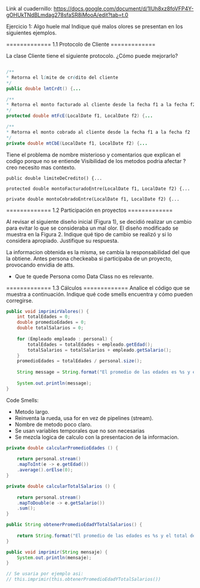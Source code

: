 Link al cuadernillo: https://docs.google.com/document/d/1lUh8xz8foVFP4Y-gOHUkTNdBLmdag278sfaSR8iMooA/edit?tab=t.0

Ejercicio 1: Algo huele mal
Indique qué malos olores se presentan en los siguientes ejemplos.		

=============  1.1 Protocolo de Cliente  =============

La clase Cliente tiene el siguiente protocolo. ¿Cómo puede mejorarlo? 

``` java

/** 
* Retorna el límite de crédito del cliente
*/
public double lmtCrdt() {...

/** 
* Retorna el monto facturado al cliente desde la fecha f1 a la fecha f2
*/
protected double mtFcE(LocalDate f1, LocalDate f2) {...

/** 
* Retorna el monto cobrado al cliente desde la fecha f1 a la fecha f2
*/
private double mtCbE(LocalDate f1, LocalDate f2) {...

```

Tiene el problema de nombre misterioso y comentarios que explican el codigo porque no se entiende
Visibilidad de los metodos podria afectar ? creo necesito mas contexto.


```
public double limiteDeCredito() {...

protected double montoFacturadoEntre(LocalDate f1, LocalDate f2) {...

private double montoCobradoEntre(LocalDate f1, LocalDate f2) {...

```

============= 1.2 Participación en proyectos  =============

Al revisar el siguiente diseño inicial (Figura 1), se decidió realizar un cambio para evitar lo que se consideraba un mal olor. El diseño modificado se muestra en la Figura 2. 
Indique qué tipo de cambio se realizó y si lo considera apropiado. Justifique su respuesta.

La informacion obtenida es la misma, se cambia la responsabilidad del que la obtiene.
Antes persona checkeaba si participaba de un proyecto, provocando envidia de atts.
- Que te quede Persona como Data Class no es relevante.

============= 1.3 Cálculos =============
Analice el código que se muestra a continuación.
Indique qué code smells encuentra y cómo pueden corregirse.	

``` java
public void imprimirValores() {
	int totalEdades = 0;
	double promedioEdades = 0;
	double totalSalarios = 0;
	
	for (Empleado empleado : personal) {
		totalEdades = totalEdades + empleado.getEdad();
		totalSalarios = totalSalarios + empleado.getSalario();
	}
	promedioEdades = totalEdades / personal.size();
		
	String message = String.format("El promedio de las edades es %s y el total de salarios es %s", promedioEdades, totalSalarios);
	
	System.out.println(message);
}

```

Code Smells:
- Metodo largo.
- Reinventa la rueda, usa for en vez de pipelines (stream).
- Nombre de metodo poco claro.
- Se usan variables temporales que no son necesarias
- Se mezcla logica de calculo con la presentacion de la informacion.

``` java
private double calcularPromedioEdades () {
	
	return personal.stream()
	.mapToInt(e -> e.getEdad())
	.average().orElse(0);
}

private double calcularTotalSalarios () {
	
	return personal.stream()
	.mapToDouble(e -> e.getSalario())
	.sum();
}

public String obtenerPromedioEdadYTotalSalarios() {
		
	return String.format("El promedio de las edades es %s y el total de salarios es %s", this.calcularPromedioEdades(), this.calcularTotalSalarios());
}

public void imprimir(String mensaje) {
	System.out.println(mensaje);
}

// Se usaria por ejemplo asi: 
// this.imprimir(this.obtenerPromedioEdadYTotalSalarios())

```